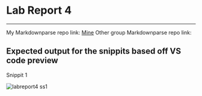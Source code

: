 # **Lab Report 4**
---

My Markdownparse repo link: [Mine](https://github.com/ElanHashem/MarkDownParser.git)
Other group Markdownparse repo link:

## Expected output for the snippits based off VS code preview 
Snippit 1

![labreport4 ss1](https://user-images.githubusercontent.com/103283907/171095821-6d1a1834-19e6-4b23-83bc-a637007e3d33.png)

